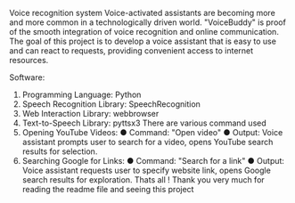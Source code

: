 Voice recognition system
Voice-activated assistants are becoming more and more common in a technologically driven world. "VoiceBuddy" is proof of the smooth integration of voice recognition and online communication. The goal of this project is to develop a voice assistant that is easy to use and can react to requests, providing convenient access to internet resources.

Software:
1.	Programming Language: Python
2.	Speech Recognition Library: SpeechRecognition
3.	Web Interaction Library: webbrowser
4.	Text-to-Speech Library: pyttsx3
 There are various command used
1. Opening YouTube Videos:
●	Command: "Open video"
●	Output: Voice assistant prompts user to search for a video, opens YouTube search results for selection.
2. Searching Google for Links:
●	Command: "Search for a link"
●	Output: Voice assistant requests user to specify website link, opens Google search results for exploration.
Thats all !
Thank you very much for reading the readme file and seeing this project




